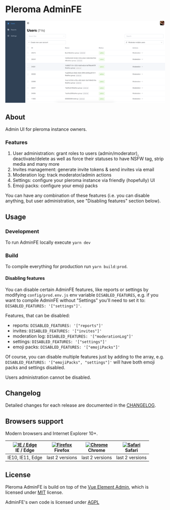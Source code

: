 # Pleroma AdminFE

![screenshot](./public/index.png)

## About

Admin UI for pleroma instance owners.

### Features

1. User administration: grant roles to users (admin/moderator), deactivate/delete as well as force their statuses to have NSFW tag, strip media and many more
1. Invites management: generate invite tokens & send invites via email
1. Moderation log: track moderator/admin actions
1. Settings: configure your pleroma instance via friendly (hopefully) UI
1. Emoji packs: configure your emoji packs

You can have any combination of these features (i.e. you can disable anything, but user administration, see "Disabling features" section below).

## Usage

### Development

To run AdminFE locally execute `yarn dev`

### Build

To compile everything for production run `yarn build:prod`.

#### Disabling features

You can disable certain AdminFE features, like reports or settings by modifying `config/prod.env.js` env variable `DISABLED_FEATURES`, e.g. if you want to compile AdminFE without "Settings" you'll need to set it to: `DISABLED_FEATURES: '["settings"]'`.

Features, that can be disabled:

- reports: `DISABLED_FEATURES: '["reports"]'`
- invites: `DISABLED_FEATURES: '["invites"]'`
- moderation log: `DISABLED_FEATURES: '["moderationLog"]'`
- settings: `DISABLED_FEATURES: '["settings"]'`
- emoji packs: `DISABLED_FEATURES: '["emojiPacks"]'`

Of course, you can disable multiple features just by adding to the array, e.g. `DISABLED_FEATURES: '["emojiPacks", "settings"]'` will have both emoji packs and settings disabled.

Users administration cannot be disabled.

## Changelog

Detailed changes for each release are documented in the [CHANGELOG](./CHANGELOG.md).

## Browsers support

Modern browsers and Internet Explorer 10+.

| [<img src="https://raw.githubusercontent.com/alrra/browser-logos/master/src/edge/edge_48x48.png" alt="IE / Edge" width="24px" height="24px" />](http://godban.github.io/browsers-support-badges/)</br>IE / Edge | [<img src="https://raw.githubusercontent.com/alrra/browser-logos/master/src/firefox/firefox_48x48.png" alt="Firefox" width="24px" height="24px" />](http://godban.github.io/browsers-support-badges/)</br>Firefox | [<img src="https://raw.githubusercontent.com/alrra/browser-logos/master/src/chrome/chrome_48x48.png" alt="Chrome" width="24px" height="24px" />](http://godban.github.io/browsers-support-badges/)</br>Chrome | [<img src="https://raw.githubusercontent.com/alrra/browser-logos/master/src/safari/safari_48x48.png" alt="Safari" width="24px" height="24px" />](http://godban.github.io/browsers-support-badges/)</br>Safari |
| --------- | --------- | --------- | --------- |
| IE10, IE11, Edge| last 2 versions| last 2 versions| last 2 versions

## License

Pleroma AdminFE is build on top of the [Vue Element Admin](https://github.com/PanJiaChen/vue-element-admin), which is licensed under [MIT](https://github.com/PanJiaChen/vue-element-admin/blob/master/LICENSE) license.

AdminFE's own code is licensed under [AGPL](./AGPL-3)
